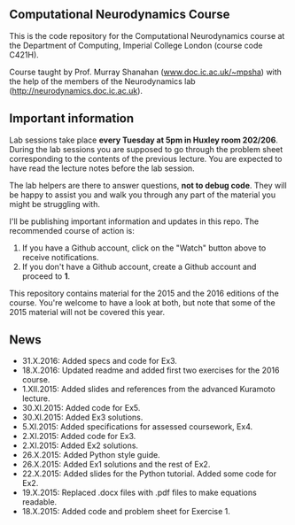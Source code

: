Computational Neurodynamics Course 
----------------------------------

This is the code repository for the Computational Neurodynamics course at the
Department of Computing, Imperial College London (course code C421H).

Course taught by Prof. Murray Shanahan (www.doc.ic.ac.uk/~mpsha) with the help
of the members of the Neurodynamics lab (http://neurodynamics.doc.ic.ac.uk).


## Important information

Lab sessions take place **every Tuesday at 5pm in Huxley room 202/206**.
During the lab sessions you are supposed to go through the problem sheet
corresponding to the contents of the previous lecture. You are expected
to have read the lecture notes before the lab session.

The lab helpers are there to answer questions, **not to debug code**.
They will be happy to assist you and walk you through any part of the
material you might be struggling with.

I'll be publishing important information and updates in this repo. The
recommended course of action is:

1. If you have a Github account, click on the "Watch" button above to receive
notifications.
2. If you don't have a Github account, create a Github account and proceed to
**1**.

This repository contains material for the 2015 and the 2016 editions of the
course. You're welcome to have a look at both, but note that some of the 2015
material will not be covered this year.

## News

- 31.X.2016: Added specs and code for Ex3.
- 18.X.2016: Updated readme and added first two exercises for the 2016 course.
- 1.XII.2015: Added slides and references from the advanced Kuramoto lecture.
- 30.XI.2015: Added code for Ex5.
- 30.XI.2015: Added Ex3 solutions.
- 5.XI.2015: Added specifications for assessed coursework, Ex4.
- 2.XI.2015: Added code for Ex3.
- 2.XI.2015: Added Ex2 solutions.
- 26.X.2015: Added Python style guide.
- 26.X.2015: Added Ex1 solutions and the rest of Ex2.
- 22.X.2015: Added slides for the Python tutorial. Added some code for Ex2.
- 19.X.2015: Replaced .docx files with .pdf files to make equations readable.
- 18.X.2015: Added code and problem sheet for Exercise 1.

